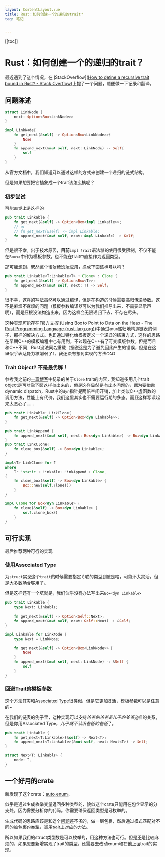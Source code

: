 ```yaml
---
layout: ContentLayout.vue
title: Rust：如何创建一个的递归的trait？
tag: 笔记


---
```


[[toc]]

# Rust：如何创建一个的递归的trait？

最近遇到了这个情况，在 [StackOverflow]([How to define a recursive trait bound in Rust? - Stack Overflow](https://stackoverflow.com/questions/65845197/how-to-define-a-recursive-trait-bound-in-rust))上提了一个问题，顺便做一下记录和翻译。

## 问题陈述

```rust
struct LinkNode {
    next: Option<Box<LinkNode>>
}

impl LinkNode{
    fn get_next(&self) -> Option<Box<LinkNode>>{
        None
    }
    fn append_next(&mut self, next: LinkNode) -> Self{
        self
    }
}
```

从官方文档中，我们知道可以通过这样的方式来创建一个递归的链式结构。

但是如果想要把它抽象成一个trait该怎么搞呢？

### 初步尝试

可能直觉上是这样的

```rust
pub trait Linkable {
    fn get_next(&self) -> Option<Box<impl Linkable>>; 
    // or
    // fn get_next(&self) -> impl Linkable; 
    fn append_next(&mut self, next: impl Linkable) -> Self;
}
```

但是很不幸，出于技术原因，**目前**`impl trait`语法糖的使用很受限制，不仅不能在`Box<>`中作为模板参数，也不能在trait中直接作为返回类型。

那可能想到，既然这个语法糖没法应用，换成下面这样可以吗？

```rust
pub trait Linkable<T:Linkable<T> + Clone> : Clone {
    fn get_next(&self) -> Option<Box<T>>;
    fn append_next(&mut self, next: T) -> Self;
}
```

很不幸，这样的写法虽然可以通过编译，但是在构造的时候需要递归传递参数。这不是麻烦不麻烦的问题（模板参数编译器可以为我们推导出来，不需要显示声明），而是压根没法构造出来，因为这样会无限递归下去，不存在尽头。

这种实现可能存在[官方文档]([Using Box to Point to Data on the Heap - The Rust Programming Language (rust-lang.org)](https://doc.rust-lang.org/book/ch15-01-box.html#enabling-recursive-types-with-boxes))中通过`enum`递归地构造链表的例子，那样的解决方式。也即通过特化给模板定义一个递归的结束方式，这样的思路在早期C++的模板编程中也有用到，不过现在C++有了可变模版参数。但是而且和C++不同，Rust没法同名重载（据说这是为了避免因此产生的错误，但是在这里似乎表达能力被削弱了），我还没有想到实现的方法QAQ

### Trait Object? 不是最优解！

参考我之前的[一篇博客](/zh/blogs/20210120)中记录的关于`Clone` trait的内容，我知道多用几个trait object是可以像下面这样搞出来的，但是这样显然是有成本问题的，因为要借助dynamic dispatch，Rust中的`dyn`指针是两倍空间开销，加上类似C++虚函数的调用方法，性能上有代价，我们这里其实也不需要运行期的多态。而且这样写读起来太恶心了……

```rust
pub trait Linkable: LinkClone{
    fn get_next(&self) -> Option<Box<dyn Linkable>>;
}

pub trait LinkAppend {
    fn append_next(&mut self, next: Box<dyn Linkable>) -> Box<dyn Linkable>;
}
pub trait LinkClone{
    fn clone_box(&self) -> Box<dyn Linkable>;
}

impl<T> LinkClone for T
where
    T: 'static + Linkable+ LinkAppend + Clone,
{
    fn clone_box(&self) -> Box<dyn Linkable> {
        Box::new(self.clone())
    }
}

impl Clone for Box<dyn Linkable> {
    fn clone(&self) -> Box<dyn Linkable> {
        self.clone_box()
    }
}
```

## 可行实现

最后推荐两种可行的实现

### 使用Associated Type

为`struct`实现这个`trait`的时候需要指定关联的类型到底是啥，可能不太灵活，但是大多数场合够用了。

但是这样还有一个坑就是，我们似乎没有办法写出来`Box<dyn Linkable>`

```rust
pub trait Linkable {
    type Next: Linkable;
    
    fn get_next(&self) -> Option<Self::Next>;
    fn append_next(&mut self, next: Self::Next) -> &Self;
}
```

```rust
impl Linkable for LinkNode {
    type Next = LinkNode;
    
    fn get_next(&self) -> Option<Box<LinkNode>> { 
        None
    }
    fn append_next(&mut self, next: LinkNode) -> &Self {
        self
    }
}
```

### 回避Trait的模板参数

这个方法其实和Associated Type很类似，但是它更加灵活，模板参数可以是任意的~

在我们的链表的例子里，这种实现可以支持*爸爸的爸爸是儿子的爷爷*这样的关系，但是你用Associated Type，*儿子就不认识爸爸的爸爸*了。

```rust
pub trait Linkable {
    fn get_next<T:Linkable>(&self) -> Next<T>; 
    fn append_next<T:Linkable>(&mut self, next: Next<T>) -> Self;
}

struct Next<T: Linkable> {
    node: T,
}
```

## 一个好用的crate

新发现了这个crate：[auto_enum](https://crates.io/crates/auto_enums)。

似乎是通过生成枚举变量返回多种类型的，貌似这个crate只能用在包含显示的分支处，因为需要分析你的代码。你需要确保返回类型是可枚举的。

生成代码的思路应该是和这个[问题](https://stackoverflow.com/questions/57066471/how-do-i-implement-a-trait-for-an-enum-and-its-respective-variants)差不多的，做一层包裹，然后通过模式匹配对不同的被包裹的类型，调用trait上对应的方法。

所以如果我们的struct类型数是可以枚举的，用这种方法也可行。但是还是比较麻烦的，如果想要新增实现了trait的类型，还需要去改动enum和在他上面trait的实现。



